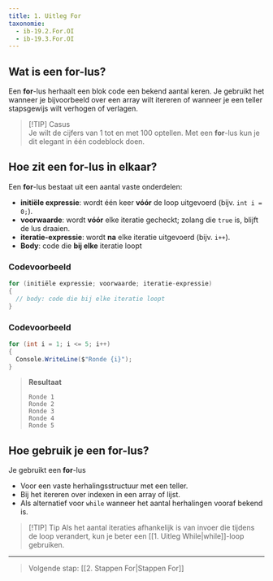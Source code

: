 ```yaml
---
title: 1. Uitleg For  
taxonomie:
  - ib-19.2.For.OI
  - ib-19.3.For.OI
---
```


## Wat is een for-lus?
Een **for**-lus herhaalt een blok code een bekend aantal keren. Je gebruikt het wanneer je bijvoorbeeld over een array wilt itereren of wanneer je een teller stapsgewijs wilt verhogen of verlagen.

> [!TIP] Casus  
> Je wilt de cijfers van 1 tot en met 100 optellen. Met een **for**-lus kun je dit elegant in één codeblock doen.

## Hoe zit een for-lus in elkaar?
Een **for**-lus bestaat uit een aantal vaste onderdelen:
- **initiële expressie**: wordt één keer **vóór** de loop uitgevoerd (bijv. `int i = 0;`).
- **voorwaarde**: wordt **vóór** elke iteratie gecheckt; zolang die `true` is, blijft de lus draaien.
- **iteratie-expressie**: wordt **na** elke iteratie uitgevoerd (bijv. `i++`).
- **Body**: code die **bij elke** iteratie loopt

### Codevoorbeeld
```csharp
for (initiële expressie; voorwaarde; iteratie-expressie)
{
  // body: code die bij elke iteratie loopt
}
```

### Codevoorbeeld
```csharp
for (int i = 1; i <= 5; i++)
{
  Console.WriteLine($"Ronde {i}");
}
```

> **Resultaat**
> ```
> Ronde 1
> Ronde 2
> Ronde 3
> Ronde 4
> Ronde 5
> ```

## Hoe gebruik je een for-lus?
Je gebruikt een **for**-lus
- Voor een vaste herhalingsstructuur met een teller.
- Bij het itereren over indexen in een array of lijst.
- Als alternatief voor `while` wanneer het aantal herhalingen vooraf bekend is.

> [!TIP] Tip
> Als het aantal iteraties afhankelijk is van invoer die tijdens de loop verandert, kun je beter een [[1. Uitleg While|while]]-loop gebruiken.

---

> Volgende stap: [[2. Stappen For|Stappen For]]

